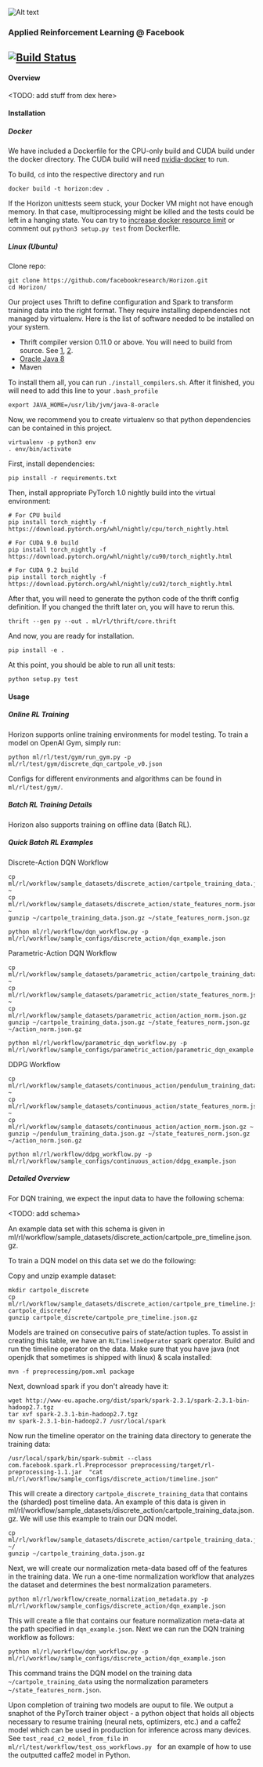 ![Alt text](logo/horizon_banner.png)
### Applied Reinforcement Learning @ Facebook
[![Build Status](https://ci.pytorch.org/jenkins/buildStatus/icon?job=horizon-master)](https://ci.pytorch.org/jenkins/job/horizon-master/)
---

#### Overview
<TODO: add stuff from dex here>

#### Installation

##### Docker

We have included a Dockerfile for the CPU-only build and CUDA build under the docker directory.
The CUDA build will need [nvidia-docker](https://github.com/NVIDIA/nvidia-docker) to run.

To build, `cd` into the respective directory and run

```
docker build -t horizon:dev .
```

If the Horizon unittests seem stuck, your Docker VM might not have enough memory.
In that case, multiprocessing might be killed and the tests could be left in a hanging state.
You can try to [increase docker resource limit](https://docs.docker.com/config/containers/resource_constraints/)
or comment out `python3 setup.py test` from Dockerfile.

##### Linux (Ubuntu)

Clone repo:
```
git clone https://github.com/facebookresearch/Horizon.git
cd Horizon/
```

Our project uses Thrift to define configuration and Spark to transform training data into the right format.
They require installing dependencies not managed by virtualenv. Here is the list of software needed to be installed on your system.
- Thrift compiler version 0.11.0 or above. You will need to build from source.
  See [1](https://thrift.apache.org/docs/install/debian), [2](https://thrift.apache.org/docs/BuildingFromSource).
- [Oracle Java 8](https://launchpad.net/~webupd8team/+archive/ubuntu/java)
- Maven

To install them all, you can run `./install_compilers.sh`. After it finished, you will need to add this line to your `.bash_profile`

```
export JAVA_HOME=/usr/lib/jvm/java-8-oracle
```

Now, we recommend you to create virtualenv so that python dependencies can be contained in this project.

```
virtualenv -p python3 env
. env/bin/activate
```

First, install dependencies:

```
pip install -r requirements.txt
```

Then, install appropriate PyTorch 1.0 nightly build into the virtual environment:
```
# For CPU build
pip install torch_nightly -f https://download.pytorch.org/whl/nightly/cpu/torch_nightly.html

# For CUDA 9.0 build
pip install torch_nightly -f https://download.pytorch.org/whl/nightly/cu90/torch_nightly.html

# For CUDA 9.2 build
pip install torch_nightly -f https://download.pytorch.org/whl/nightly/cu92/torch_nightly.html
```

After that, you will need to generate the python code of the thrift config definition. If you changed the thrift later on, you will have to rerun this.

```
thrift --gen py --out . ml/rl/thrift/core.thrift
```

And now, you are ready for installation.

```
pip install -e .
```

At this point, you should be able to run all unit tests:

```
python setup.py test
```

#### Usage

##### Online RL Training
Horizon supports online training environments for model testing. To train a model on OpenAI Gym, simply run:
```
python ml/rl/test/gym/run_gym.py -p ml/rl/test/gym/discrete_dqn_cartpole_v0.json
```
Configs for different environments and algorithms can be found in `ml/rl/test/gym/`.

##### Batch RL Training Details
Horizon also supports training on offline data (Batch RL).

##### Quick Batch RL Examples
Discrete-Action DQN Workflow
```
cp ml/rl/workflow/sample_datasets/discrete_action/cartpole_training_data.json.gz ~
cp ml/rl/workflow/sample_datasets/discrete_action/state_features_norm.json.gz ~
gunzip ~/cartpole_training_data.json.gz ~/state_features_norm.json.gz

python ml/rl/workflow/dqn_workflow.py -p ml/rl/workflow/sample_configs/discrete_action/dqn_example.json
```

Parametric-Action DQN Workflow
```
cp ml/rl/workflow/sample_datasets/parametric_action/cartpole_training_data.json.gz ~
cp ml/rl/workflow/sample_datasets/parametric_action/state_features_norm.json.gz ~
cp ml/rl/workflow/sample_datasets/parametric_action/action_norm.json.gz
gunzip ~/cartpole_training_data.json.gz ~/state_features_norm.json.gz ~/action_norm.json.gz

python ml/rl/workflow/parametric_dqn_workflow.py -p ml/rl/workflow/sample_configs/parametric_action/parametric_dqn_example.json
```

DDPG Workflow
```
cp ml/rl/workflow/sample_datasets/continuous_action/pendulum_training_data.json.gz ~
cp ml/rl/workflow/sample_datasets/continuous_action/state_features_norm.json.gz ~
cp ml/rl/workflow/sample_datasets/continuous_action/action_norm.json.gz ~
gunzip ~/pendulum_training_data.json.gz ~/state_features_norm.json.gz ~/action_norm.json.gz

python ml/rl/workflow/ddpg_workflow.py -p ml/rl/workflow/sample_configs/continuous_action/ddpg_example.json
```

##### Detailed Overview
For DQN training, we expect the input data to have the following schema:

<TODO: add schema>

An example data set with this schema is given in ml/rl/workflow/sample_datasets/discrete_action/cartpole_pre_timeline.json.gz.

To train a DQN model on this data set we do the following:

Copy and unzip example dataset:

```
mkdir cartpole_discrete
cp ml/rl/workflow/sample_datasets/discrete_action/cartpole_pre_timeline.json.gz cartpole_discrete/
gunzip cartpole_discrete/cartpole_pre_timeline.json.gz
```
Models are trained on consecutive pairs of state/action tuples. To assist in creating this table, we have an `RLTimelineOperator` spark operator. Build and run the timeline operator on the data. Make sure that you have java (not openjdk that sometimes is shipped with linux) & scala installed:
```
mvn -f preprocessing/pom.xml package
```
Next, download spark if you don't already have it:
```
wget http://www-eu.apache.org/dist/spark/spark-2.3.1/spark-2.3.1-bin-hadoop2.7.tgz
tar xvf spark-2.3.1-bin-hadoop2.7.tgz
mv spark-2.3.1-bin-hadoop2.7 /usr/local/spark
```
Now run the timeline operator on the training data directory to generate the training data:
```
/usr/local/spark/bin/spark-submit --class com.facebook.spark.rl.Preprocessor preprocessing/target/rl-preprocessing-1.1.jar  "cat ml/rl/workflow/sample_configs/discrete_action/timeline.json"
```
This will create a directory `cartpole_discrete_training_data` that contains the (sharded) post timeline data. An example of this data is given in ml/rl/workflow/sample_datasets/discrete_action/cartpole_training_data.json.gz. We will use this example to train our DQN model.

```
cp ml/rl/workflow/sample_datasets/discrete_action/cartpole_training_data.json.gz ~/
gunzip ~/cartpole_training_data.json.gz
```
Next, we will create our normalization meta-data based off of the features in the training data. We run a one-time normalization workflow that analyzes the dataset and determines the best normalization parameters.
```
python ml/rl/workflow/create_normalization_metadata.py -p ml/rl/workflow/sample_configs/discrete_action/dqn_example.json
```
This will create a file that contains our feature normalization meta-data at the path specified in `dqn_example.json`. Next we can run the DQN training workflow as follows:
```
python ml/rl/workflow/dqn_workflow.py -p ml/rl/workflow/sample_configs/discrete_action/dqn_example.json
```
This command trains the DQN model on the training data `~/cartpole_training_data` using the normalization parameters `~/state_features_norm.json`.

Upon completion of training two models are ouput to file. We output a snaphot of the PyTorch trainer object - a python object that holds all objects necessary to resume training (neural nets, optimizers, etc.) and a caffe2 model which can be used in production for inference across many devices. See `test_read_c2_model_from_file` in `ml/rl/test/workflow/test_oss_workflows.py ` for an example of how to use the outputted caffe2 model in Python.

